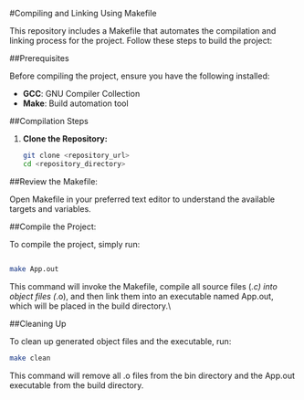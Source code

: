 #Compiling and Linking Using Makefile

This repository includes a Makefile that automates the compilation and linking process for the project. Follow these steps to build the project:

##Prerequisites

Before compiling the project, ensure you have the following installed:

- **GCC**: GNU Compiler Collection
- **Make**: Build automation tool

##Compilation Steps

1. **Clone the Repository:**

   ```bash
   git clone <repository_url>
   cd <repository_directory>
##Review the Makefile:

Open Makefile in your preferred text editor to understand the available targets and variables.

##Compile the Project:

To compile the project, simply run:

```bash

make App.out
```

This command will invoke the Makefile, compile all source files (*.c) into object files (*.o), and then link them into an executable named App.out, which will be placed in the build directory.\

##Cleaning Up

To clean up generated object files and the executable, run:

```bash 
make clean
```
This command will remove all .o files from the bin directory and the App.out executable from the build directory.





